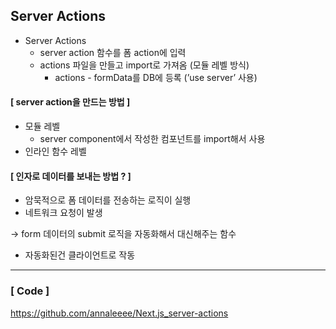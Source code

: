 ## Server Actions
- Server Actions
  - server action 함수를 폼 action에 입력
  - actions 파일을 만들고 import로 가져옴 (모듈 레벨 방식)
    - actions - formData를 DB에 등록 (’use server’ 사용)
      
#### [ server action을 만드는 방법 ]
- 모듈 레벨
    - server component에서 작성한 컴포넌트를 import해서 사용
- 인라인 함수 레벨

#### [ 인자로 데이터를 보내는 방법 ? ]
- 암묵적으로 폼 데이터를 전송하는 로직이 실행
- 네트워크 요청이 발생

→ form 데이터의 submit 로직을 자동화해서 대신해주는 함수
  - 자동화된건 클라이언트로 작동

---------

### [ Code ]
https://github.com/annaleeee/Next.js_server-actions
